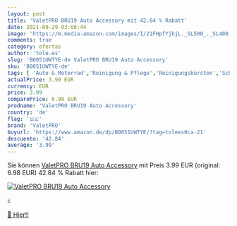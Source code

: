 ```yaml
---
layout: post
title: 'ValetPRO BRU19 Auto Accessory mit 42.84 % Rabatt'
date: 2021-09-29 03:08:44
image: 'https://m.media-amazon.com/images/I/21FHpfYjbjL._SL500_._SL400_.jpg'
comments: true
category: ofertas
author: 'tole.es'
slug: 'B0051UWTYE-de ValetPRO BRU19 Auto Accessory'
sku: 'B0051UWTYE-de'
tags: [ 'Auto & Motorrad','Reinigung & Pflege','Reinigungsbürsten','Schwämme, Tücher & Bürsten','valetpro', ]
actualPrice: 3.99 EUR
currency: EUR
price: 3.99
comparePrice: 6.98 EUR
prodname: 'ValetPRO BRU19 Auto Accessory'
country: 'de'
flag: '🇩🇪'
brand: 'ValetPRO'
buyurl: 'https://www.amazon.de/dp/B0051UWTYE/?tag=tolees0ca-21'
descuento: '42.84'
average: '3.99'
---
```


Sie können [ValetPRO BRU19 Auto Accessory](https://www.amazon.de/dp/B0051UWTYE/?tag=tolees0ca-21) mit Preis 3.99 EUR (original: 6.98 EUR) 42.84 % Rabatt hier:

[![ValetPRO BRU19 Auto Accessory](https://m.media-amazon.com/images/I/21FHpfYjbjL._SL500_._SL400_.jpg)](https://www.amazon.de/dp/B0051UWTYE/?tag=tolees0ca-21)

ℹ️:


[🛒 Hier!!](https://www.amazon.de/dp/B0051UWTYE/?tag=tolees0ca-21)
